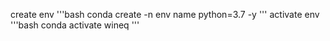 create env
'''bash
conda create -n env name python=3.7 -y
'''
activate env
'''bash
conda activate wineq
'''
 